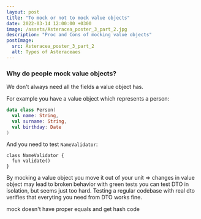 ```yaml
---
layout: post
title: "To mock or not to mock value objects"
date: 2022-03-14 12:00:00 +0300
image: /assets/Asteracea_poster_3_part_2.jpg
description: "Proc and Cons of mocking value objects"
postImage:
  src: Asteracea_poster_3_part_2
  alt: Types of Asteraceaes
---
```


### Why do people mock value objects?

We don't always need all the fields a value object has.

For example you have a value object which represents a person:
```kotlin
data class Person(
  val name: String,
  val surname: String,
  val birthday: Date
)
```

And you need to test `NameValidator`:
```koltin
class NameValidator {
  fun validate()
}
```

By mocking a value object you move it out of your unit
=> changes in value object may lead to broken behavior with green tests
you can test DTO in isolation, but seems just too hard.
Testing a regular codebase with real dto verifies that everyting you need from DTO works fine.

mock doesn't have proper equals and get hash code
